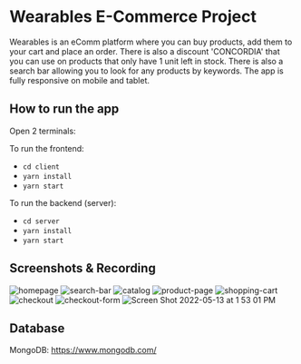 # Wearables E-Commerce Project
Wearables is an eComm platform where you can buy products, add them to your cart and place an order. There is also a discount 'CONCORDIA' that you can use on products that only have 1 unit left in stock. There is also a search bar allowing you to look for any products by keywords. The app is fully responsive on mobile and tablet.

## How to run the app
Open 2 terminals: 

To run the frontend: 
- `cd client`
- `yarn install`
- `yarn start`

To run the backend (server): 
- `cd server`
- `yarn install`
- `yarn start`

## Screenshots & Recording
![homepage](https://user-images.githubusercontent.com/11652333/168339497-dadf85e9-1832-443d-b6d1-8d37dd26e1d6.png)
![search-bar](https://user-images.githubusercontent.com/11652333/168339500-fd58b983-f676-415b-bd81-2e99b472cf54.png)
![catalog](https://user-images.githubusercontent.com/11652333/168339524-d22dad0a-86f4-446c-80a6-1c1ac85c51b2.png)
![product-page](https://user-images.githubusercontent.com/11652333/168339527-d3cac978-8cd9-4408-8e1a-aa80e2007e7a.png)
![shopping-cart](https://user-images.githubusercontent.com/11652333/168339528-f6ee6747-439f-4a50-81ed-80787cf2e80b.png)
![checkout](https://user-images.githubusercontent.com/11652333/168339531-44b8f5be-dd29-4faa-aa39-7e0bde7e408d.png)
![checkout-form](https://user-images.githubusercontent.com/11652333/168339533-2b44388b-f56d-4dbe-a7b0-7d8e7b8365f8.png)
![Screen Shot 2022-05-13 at 1 53 01 PM](https://user-images.githubusercontent.com/11652333/168340248-6a10e297-bb94-44f0-a865-c3ad301f2faf.png)

## **Database**

MongoDB: https://www.mongodb.com/
